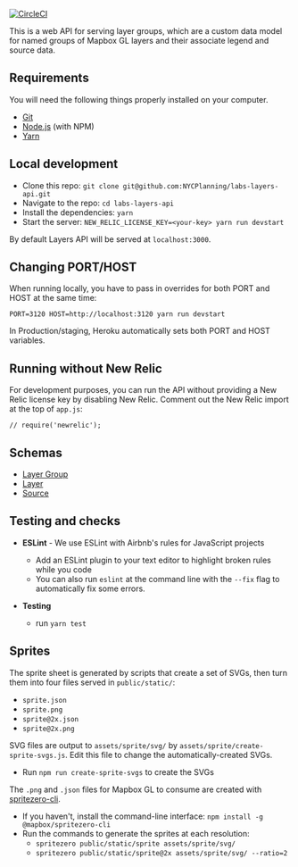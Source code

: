 [![CircleCI](https://circleci.com/gh/NYCPlanning/labs-layers-api.svg?style=svg)](https://circleci.com/gh/NYCPlanning/labs-layers-api)

This is a web API for serving layer groups, which are a custom data model for named groups of Mapbox GL layers and their associate legend and source data.


## Requirements

You will need the following things properly installed on your computer.

- [Git](https://git-scm.com/)
- [Node.js](https://nodejs.org/) (with NPM)
- [Yarn](https://yarnpkg.com/en/)


## Local development

- Clone this repo: `git clone git@github.com:NYCPlanning/labs-layers-api.git`
- Navigate to the repo: `cd labs-layers-api`
- Install the dependencies: `yarn`
- Start the server: `NEW_RELIC_LICENSE_KEY=<your-key> yarn run devstart`

By default Layers API will be served at `localhost:3000`. 

## Changing PORT/HOST

When running locally, you have to pass in overrides for both PORT and HOST at the same time: 
```
PORT=3120 HOST=http://localhost:3120 yarn run devstart
 ```

In Production/staging, Heroku automatically sets both PORT and HOST variables.

## Running without New Relic
For development purposes, you can run the API without providing a New Relic license key by disabling New Relic.
Comment out the New Relic import at the top of `app.js`:
```
// require('newrelic');
```

## Schemas

- [Layer Group](https://github.com/NYCPlanning/labs-layers-api/blob/develop/schemas/layer-group.js)
- [Layer](https://github.com/NYCPlanning/labs-layers-api/blob/develop/schemas/layer.js)
- [Source](https://github.com/NYCPlanning/labs-layers-api/blob/develop/schemas/source.js)

## Testing and checks

- **ESLint** - We use ESLint with Airbnb's rules for JavaScript projects
  - Add an ESLint plugin to your text editor to highlight broken rules while you code
  - You can also run `eslint` at the command line with the `--fix` flag to automatically fix some errors.

- **Testing**
  - run `yarn test`


## Sprites

The sprite sheet is generated by scripts that create a set of SVGs, then turn them into four files served in `public/static/`:
- `sprite.json`
- `sprite.png`
- `sprite@2x.json`
- `sprite@2x.png`

SVG files are output to `assets/sprite/svg/` by `assets/sprite/create-sprite-svgs.js`. Edit this file to change the automatically-created SVGs.
- Run `npm run create-sprite-svgs` to create the SVGs

The `.png` and `.json` files for Mapbox GL to consume are created with  [spritezero-cli](https://github.com/mapbox/spritezero-cli).
- If you haven't, install the command-line interface: `npm install -g @mapbox/spritezero-cli`
- Run the commands to generate the sprites at each resolution:
  - `spritezero public/static/sprite assets/sprite/svg/`
  - `spritezero public/static/sprite@2x assets/sprite/svg/ --ratio=2`
